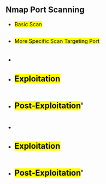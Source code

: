 ## Nmap Port Scanning
- <mark>Basic Scan </mark>
```bash

```
- <mark>More Specific Scan Targeting Port </mark>
```bash

```
#### 
- 
- <mark>Exploitation</mark>
	- 
	```bash
	
	```
- <mark>Post-Exploitation</mark>'
	- 
	```bash
	
	```
#### 
- 
- <mark>Exploitation</mark>
	- 
	```bash
	
	```
- <mark>Post-Exploitation</mark>'
	- 
	```bash
	
	```